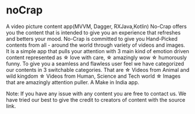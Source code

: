 # noCrap
A video picture content app(MVVM, Dagger, RXJava,Kotlin)
No-Crap offers you the content that is intended to give you an experience that refreshes and betters your mood.
No-Crap is committed to give you Hand-Picked contents from all - around the world through variety of videos and images.
It is a simple app that pulls your attention with 3 main kind of emotion driven content represented as ☆ love with care, ☆ amazingly wow ☆ humorously funny.
To give you a seamless and flawless user feel we have categorized our contents in 3 switchable categories. That are ☆ Videos from Animal and wild  kingdom ☆  Videos from Human, Science and Tech world ☆ Images that are amazingly attention puller.
A Make in India app.

Note: If you have any issue with any content you are free to contact us. We have tried our best to give the credit to creators of content with the source link.
